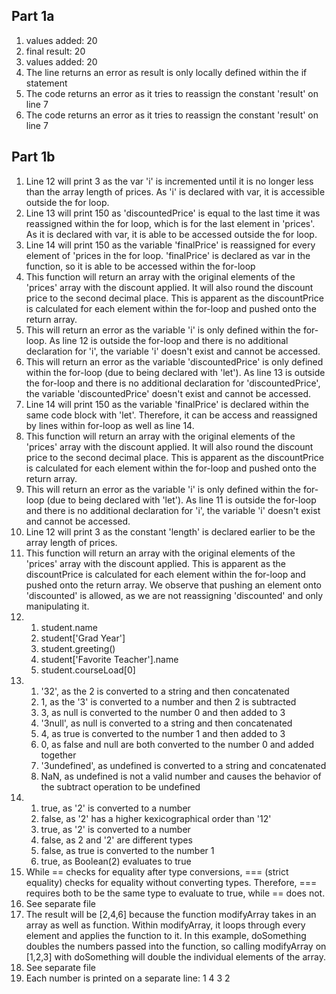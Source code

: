 ## Part 1a
1. values added: 20
2. final result: 20
3. values added: 20
4. The line returns an error as result is only locally defined within the if statement
5. The code returns an error as it tries to reassign the constant 'result' on line 7
6. The code returns an error as it tries to reassign the constant 'result' on line 7
## Part 1b
1. Line 12 will print 3 as the var 'i' is incremented until it is no longer less than the array length of prices. As 'i' is declared with var, it is accessible outside the for loop.
2. Line 13 will print 150 as 'discountedPrice' is equal to the last time it was reassigned within the for loop, which is for the last element in 'prices'. As it is declared with var, it is able to be accessed outside the for loop.
3. Line 14 will print 150 as the variable 'finalPrice' is reassigned for every element of 'prices in the for loop. 'finalPrice' is declared as var in the function, so it is able to be accessed within the for-loop
4. This function will return an array with the original elements of the 'prices' array with the discount applied. It will also round the discount price to the second decimal place. This is apparent as the discountPrice is calculated for each element within the for-loop and pushed onto the return array.
5. This will return an error as the variable 'i' is only defined within the for-loop. As line 12 is outside the for-loop and there is no additional declaration for 'i', the variable 'i' doesn't exist and cannot be accessed.
6. This will return an error as the variable 'discountedPrice' is only defined within the for-loop (due to being declared with 'let'). As line 13 is outside the for-loop and there is no additional declaration for 'discountedPrice', the variable 'discountedPrice' doesn't exist and cannot be accessed.
7. Line 14 will print 150 as the variable 'finalPrice' is declared within the same code block with 'let'. Therefore, it can be access and reassigned by lines within for-loop as well as line 14.
8. This function will return an array with the original elements of the 'prices' array with the discount applied. It will also round the discount price to the second decimal place. This is apparent as the discountPrice is calculated for each element within the for-loop and pushed onto the return array.
9. This will return an error as the variable 'i' is only defined within the for-loop (due to being declared with 'let'). As line 11 is outside the for-loop and there is no additional declaration for 'i', the variable 'i' doesn't exist and cannot be accessed.
10. Line 12 will print 3 as the constant 'length' is declared earlier to be the array length of prices. 
11. This function will return an array with the original elements of the 'prices' array with the discount applied. This is apparent as the discountPrice is calculated for each element within the for-loop and pushed onto the return array. We observe that pushing an element onto 'discounted' is allowed, as we are not reassigning 'discounted' and only manipulating it. 
12. 
    1. student.name
    2. student['Grad Year']
    3. student.greeting()
    4. student['Favorite Teacher'].name
    5. student.courseLoad[0]
13. 
    1.  '32', as the 2 is converted to a string and then concatenated
    2.  1, as the '3' is converted to a number and then 2 is subtracted
    3.  3, as null is converted to the number 0 and then added to 3
    4.  '3null', as null is converted to a string and then concatenated
    5.  4, as true is converted to the number 1 and then added to 3
    6.  0, as false and null are both converted to the number 0 and added together
    7.  '3undefined', as undefined is converted to a string and concatenated
    8.  NaN, as undefined is not a valid number and causes the behavior of the subtract operation to be undefined
14. 
    1.  true, as '2' is converted to a number
    2.  false, as '2' has a higher kexicographical order than '12'
    3.  true, as '2' is converted to a number
    4.  false, as 2 and '2' are different types
    5.  false, as true is converted to the number 1
    6.  true, as Boolean(2) evaluates to true
15. While == checks for equality after type conversions, === (strict equality) checks for equality without converting types. Therefore, === requires both to be the same type to evaluate to true, while == does not.
16. See separate file
17. The result will be [2,4,6] because the function modifyArray takes in an array as well as function. Within modifyArray, it loops through every element and applies the function to it. In this example, doSomething doubles the numbers passed into the function, so calling modifyArray on [1,2,3] with doSomething will double the individual elements of the array.
18. See separate file
19. Each number is printed on a separate line: 1 4 3 2
